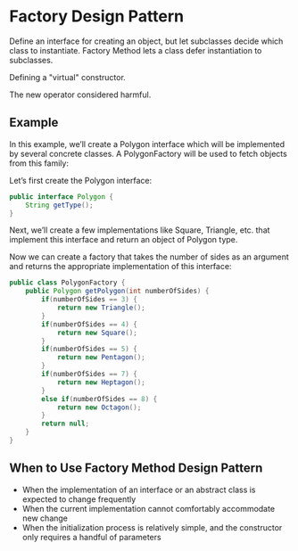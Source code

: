 # Factory Design Pattern

Define an interface for creating an object, but let subclasses decide which class to instantiate. Factory Method lets a class defer instantiation to subclasses.

Defining a "virtual" constructor.

The new operator considered harmful.

## Example

In this example, we’ll create a Polygon interface which will be implemented by several concrete classes. A PolygonFactory will be used to fetch objects from this family:

Let’s first create the Polygon interface:

```java
public interface Polygon {
    String getType();
}
```

Next, we’ll create a few implementations like Square, Triangle, etc. that implement this interface and return an object of Polygon type.

Now we can create a factory that takes the number of sides as an argument and returns the appropriate implementation of this interface:

```java
public class PolygonFactory {
    public Polygon getPolygon(int numberOfSides) {
        if(numberOfSides == 3) {
            return new Triangle();
        }
        if(numberOfSides == 4) {
            return new Square();
        }
        if(numberOfSides == 5) {
            return new Pentagon();
        }
        if(numberOfSides == 7) {
            return new Heptagon();
        }
        else if(numberOfSides == 8) {
            return new Octagon();
        }
        return null;
    }
}
```

## When to Use Factory Method Design Pattern

* When the implementation of an interface or an abstract class is expected to change frequently
* When the current implementation cannot comfortably accommodate new change
* When the initialization process is relatively simple, and the constructor only requires a handful of parameters
